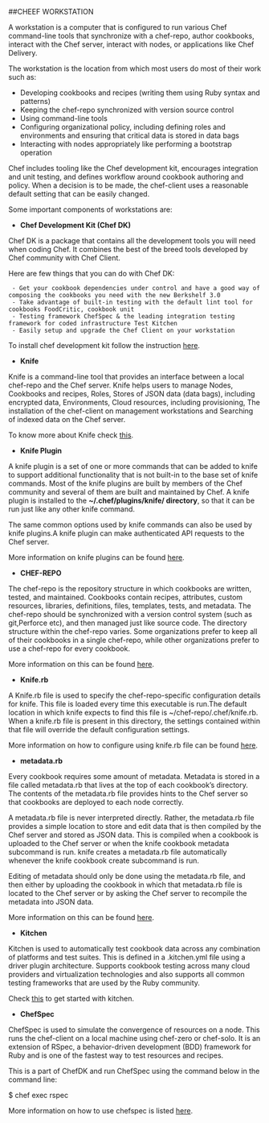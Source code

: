 ##CHEEF WORKSTATION


A workstation is a computer that is configured to run various Chef command-line tools that synchronize with a chef-repo, author cookbooks, interact with the Chef server, interact with nodes, or applications like Chef Delivery.

The workstation is the location from which most users do most of their work such as:

* Developing cookbooks and recipes (writing them using Ruby syntax and patterns)
* Keeping the chef-repo synchronized with version source control
* Using command-line tools
* Configuring organizational policy, including defining roles and environments and ensuring that critical data is stored in data bags
* Interacting with nodes appropriately like performing a bootstrap operation

Chef includes tooling like the Chef development kit, encourages integration and unit testing, and defines workflow around cookbook authoring and policy. When a decision is to be made, the chef-client uses a reasonable default setting that can be easily changed.

Some important components of workstations are:

* **Chef Development Kit (Chef DK)**

Chef DK is a package that contains all the development tools you will need when coding Chef. It combines the best of the breed tools developed by Chef community with Chef Client. 

Here are few things that you can do with Chef DK:
     
     - Get your cookbook dependencies under control and have a good way of composing the cookbooks you need with the new Berkshelf 3.0
     - Take advantage of built-in testing with the default lint tool for cookbooks FoodCritic, cookbook unit
     - Testing framework ChefSpec & the leading integration testing framework for coded infrastructure Test Kitchen
     - Easily setup and upgrade the Chef Client on your workstation

To install chef development kit follow the instruction [here](https://docs.chef.io/install_dk.html).



* **Knife**

Knife is a command-line tool that provides an interface between a local chef-repo and the Chef server.
Knife helps users to manage Nodes, Cookbooks and recipes, Roles, Stores of JSON data (data bags), including encrypted data, Environments, Cloud resources, including provisioning, The installation of the chef-client on management workstations and Searching of indexed data on the Chef server.

To know more about Knife check [this](https://docs.chef.io/knife.html).

* **Knife Plugin**

A knife plugin is a set of one or more commands that can be added to knife to support additional functionality that is not built-in to the base set of knife commands. Most of the knife plugins are built by members of the Chef community and several of them are built and maintained by Chef. A knife plugin is installed to the **~/.chef/plugins/knife/ directory**, so that it can be run just like any other knife command.

The same common options used by knife commands can also be used by knife plugins.A knife plugin can make authenticated API requests to the Chef server.

More information on knife plugins can be found [here](https://docs.chef.io/plugin_knife.html).

* **CHEF-REPO**

The chef-repo is the repository structure in which cookbooks are written, tested, and maintained.
Cookbooks contain recipes, attributes, custom resources, libraries, definitions, files, templates, tests, and metadata.
The chef-repo should be synchronized with a version control system (such as git,Perforce etc), and then managed just like source code.
The directory structure within the chef-repo varies. Some organizations prefer to keep all of their cookbooks in a single chef-repo, while other organizations prefer to use a chef-repo for every cookbook.

More information on this can be found [here](https://docs.chef.io/chef_repo.html).

* **Knife.rb**

A Knife.rb file is used to specify the chef-repo-specific configuration details for knife.
This file is loaded every time this executable is run.The default location in which knife expects to find this file is ~/chef-repo/.chef/knife.rb. When a knife.rb file is present in this directory, the settings contained within that file will override the default configuration settings.

More information on how to configure using knife.rb file can be found [here](https://docs.chef.io/config_rb_knife.html).

* **metadata.rb**

Every cookbook requires some amount of metadata. Metadata is stored in a file called metadata.rb that lives at the top of each cookbook’s directory. The contents of the metadata.rb file provides hints to the Chef server so that cookbooks are deployed to each node correctly.

A metadata.rb file is never interpreted directly. Rather, the metadata.rb file provides a simple location to store and edit data that is then compiled by the Chef server and stored as JSON data. This is compiled when a cookbook is uploaded to the Chef server or when the knife cookbook metadata subcommand is run. knife creates a metadata.rb file automatically whenever the knife cookbook create subcommand is run.

Editing of metadata should only be done using the metadata.rb file, and then either by uploading the cookbook in which that metadata.rb file is located to the Chef server or by asking the Chef server to recompile the metadata into JSON data.

More information on this can be found [here](https://docs.chef.io/config_rb_metadata.html).

* **Kitchen**

Kitchen is used to automatically test cookbook data across any combination of platforms and test suites. This is defined in a .kitchen.yml file using a driver plugin architecture. Supports cookbook testing across many cloud providers and virtualization technologies and also supports all common testing frameworks that are used by the Ruby community.

Check [this](http://kitchen.ci/docs/getting-started/) to get started with kitchen.

* **ChefSpec**

	
ChefSpec is used to simulate the convergence of resources on a node. This runs the chef-client on a local machine
using chef-zero or chef-solo. It is an extension of RSpec, a behavior-driven development (BDD) framework for Ruby
and is one of the fastest way to test resources and recipes.

This is a part of ChefDK and run ChefSpec using the command below in the command line:

$ chef exec rspec

More information on how to use chefspec is listed [here](https://docs.chef.io/chefspec.html).


